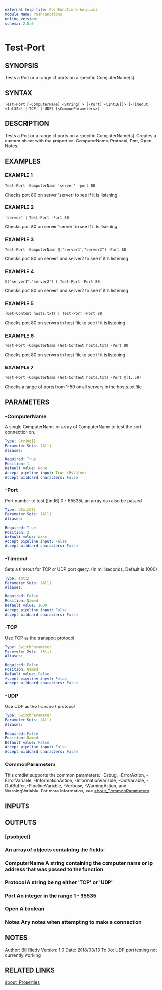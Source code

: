 ```yaml
---
external help file: PoshFunctions-help.xml
Module Name: PoshFunctions
online version:
schema: 2.0.0
---
```


# Test-Port

## SYNOPSIS
Tests a Port or a range of ports on a specific ComputerName(s).

## SYNTAX

```
Test-Port [-ComputerName] <String[]> [-Port] <UInt16[]> [-Timeout <Int32>] [-TCP] [-UDP] [<CommonParameters>]
```

## DESCRIPTION
Tests a Port or a range of ports on a specific ComputerName(s).
Creates a custom object with the properties: ComputerName, Protocol, Port, Open, Notes.

## EXAMPLES

### EXAMPLE 1
```
Test-Port -ComputerName 'server' -port 80
```

Checks port 80 on server 'server' to see if it is listening

### EXAMPLE 2
```
'server' | Test-Port -Port 80
```

Checks port 80 on server 'server' to see if it is listening

### EXAMPLE 3
```
Test-Port -ComputerName @("server1","server2") -Port 80
```

Checks port 80 on server1 and server2 to see if it is listening

### EXAMPLE 4
```
@("server1","server2") | Test-Port -Port 80
```

Checks port 80 on server1 and server2 to see if it is listening

### EXAMPLE 5
```
(Get-Content hosts.txt) | Test-Port -Port 80
```

Checks port 80 on servers in host file to see if it is listening

### EXAMPLE 6
```
Test-Port -ComputerName (Get-Content hosts.txt) -Port 80
```

Checks port 80 on servers in host file to see if it is listening

### EXAMPLE 7
```
Test-Port -ComputerName (Get-Content hosts.txt) -Port @(1..59)
```

Checks a range of ports from 1-59 on all servers in the hosts.txt file

## PARAMETERS

### -ComputerName
A single ComputerName or array of ComputerName to test the port connection on.

```yaml
Type: String[]
Parameter Sets: (All)
Aliases:

Required: True
Position: 1
Default value: None
Accept pipeline input: True (ByValue)
Accept wildcard characters: False
```

### -Port
Port number to test (\[int16\] 0 - 65535), an array can also be passed

```yaml
Type: UInt16[]
Parameter Sets: (All)
Aliases:

Required: True
Position: 2
Default value: None
Accept pipeline input: False
Accept wildcard characters: False
```

### -Timeout
Sets a timeout for TCP or UDP port query.
(In milliseconds, Default is 1000)

```yaml
Type: Int32
Parameter Sets: (All)
Aliases:

Required: False
Position: Named
Default value: 1000
Accept pipeline input: False
Accept wildcard characters: False
```

### -TCP
Use TCP as the transport protocol

```yaml
Type: SwitchParameter
Parameter Sets: (All)
Aliases:

Required: False
Position: Named
Default value: False
Accept pipeline input: False
Accept wildcard characters: False
```

### -UDP
Use UDP as the transport protocol

```yaml
Type: SwitchParameter
Parameter Sets: (All)
Aliases:

Required: False
Position: Named
Default value: False
Accept pipeline input: False
Accept wildcard characters: False
```

### CommonParameters
This cmdlet supports the common parameters: -Debug, -ErrorAction, -ErrorVariable, -InformationAction, -InformationVariable, -OutVariable, -OutBuffer, -PipelineVariable, -Verbose, -WarningAction, and -WarningVariable. For more information, see [about_CommonParameters](http://go.microsoft.com/fwlink/?LinkID=113216).

## INPUTS

## OUTPUTS

### [psobject]
### An array of objects containing the fields:
### ComputerName    A string containing the computer name or ip address that was passed to the function
### Protocol        A string being either 'TCP' or 'UDP'
### Port            An integer in the range 1 - 65535
### Open            A boolean
### Notes           Any notes when attempting to make a connection
## NOTES
Author:     Bill Riedy
Version:    1.0
Date:       2018/03/13
To Do:      UDP port testing not currently working

## RELATED LINKS

[about_Properties]()


